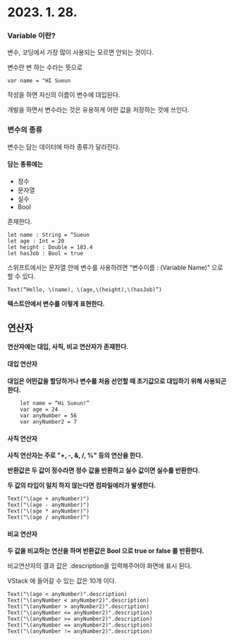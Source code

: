 # 2023. 1. 28.
### Variable 이란?
변수, 코딩에서 가장 많이 사용되는 모르면 안되는 것이다.

변수란 변 하는 수라는 뜻으로

`var name = "HI Sueun`

작성을 하면 자신의 이름이 변수에 대입된다.

개발을 하면서 변수라는 것은 유용하게 어떤 값을 저장하는 것에 쓰인다.

### 변수의 종류

변수는 담는 데이터에 따라 종류가 달라진다.

#### 담는 종류에는
- 정수
- 문자열
- 실수
- Bool

존재한다.

```
let name : String = “Sueun
let age : Int = 20
let height : Double = 183.4
let hasJob : Bool = true
```
스위프트에서는 문자열 안에 변수를 사용하려면 “변수이름 : \(Variable Name)” 으로 할 수 있다.

`Text(“Hello, \(name), \(age,\(height),\(hasJob)”)`

**텍스트안에서 변수를 이렇게 표현한다.**

## 연산자
**연산자에는 대입, 사칙, 비교 연산자가 존재한다.**

#### 대입 연산자
**대입은 어떤값을 할당하거나 변수를 처음 선언할 때 초기값으로 대입하기 위해 사용되곤한다.**
``` // 대입 연산자
    let name = “Hi Sueun!”
    var age = 24
    var anyNumber = 56
    var anyNumber2 = 7
```
#### 사칙 연산자
**사칙 연산자는 주로 "+, -, &, /, %" 등의 연산을 한다.**

**반환값은 두 값이 정수라면 정수 값을 반환하고 실수 값이면 실수를 반환한다.**

**두 값의 타입이 일치 하지 않는다면 컴파일에러가 발생한다.**
``` // 사칙 연산자
Text("\(age + anyNumber)")
Text("\(age - anyNumber)")
Text("\(age * anyNumber)")
Text("\(age / anyNumber)")
```

#### 비교 연산자
**두 값을 비교하는 연산을 하며  반환값은 Bool 으로 true or false 를 반환한다.**

비교연산자의 결과 값은 .description을 입력해주어야 화면에 표시 된다.

VStack 에 들어갈 수 있는 값은 10개 이다.
``` // 비교 연산자
Text("\(age < anyNumber)".description)
Text("\(anyNumber < anyNumber2)".description)
Text("\(anyNumber > anyNumber2)".description)
Text("\(anyNumber <= anyNumber2)".description)
Text("\(anyNumber >= anyNumber2)".description)
Text("\(anyNumber == anyNumber2)".description)
Text("\(anyNumber != anyNumber2)".description)
```

